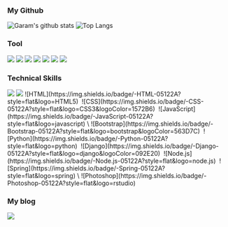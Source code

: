### My Github
![Garam's github stats](https://github-readme-stats.vercel.app/api?username=Lee-Ga-Ram&&show_icons=true&hide_border=true&count_private=true)
![Top Langs](https://github-readme-stats.vercel.app/api/top-langs/?username=Lee-Ga-Ram&&layout=compact&langs_count=81)

### Tool

<img src="https://img.shields.io/badge/VisualStudio-5C2D91?style=flat-square&logo=/VisualStudio&logoColor=white"/></a>
<img src="https://img.shields.io/badge/VisualStudioCode-007ACC?style=flat-square&logo=VisualStudioCode&logoColor=white"/></a>
<img src="https://img.shields.io/badge/EclipseIDE-2C2255?style=flat-square&logo=EclipseIDE&logoColor=white"/></a>
<img src="https://img.shields.io/badge/AndroidStudio-3DDC84?style=flat-square&logo=AndroidStudio&logoColor=white"/></a>
<img src="https://img.shields.io/badge/PyCharm-000000?style=flat-square&logo=PyCharm&logoColor=white"/></a>
<img src="https://img.shields.io/badge/WebStorm-000000?style=flat-square&logo=WebStorm&logoColor=white"/></a>
<img src="https://img.shields.io/badge/Atom-66595C?style=flat-square&logo=Atom&logoColor=white"/></a>

### Technical Skills
  <img src="https://img.shields.io/badge/-C-A8B9CC?style=flat-square&logo=C&logoColor=black"/>
  <img src="https://img.shields.io/badge/-Java-007396?style=flat-square&logo=Java&logoColor=white"/>
![HTML](https://img.shields.io/badge/-HTML-05122A?style=flat&logo=HTML5)&nbsp;
![CSS](https://img.shields.io/badge/-CSS-05122A?style=flat&logo=CSS3&logoColor=1572B6)&nbsp;
![JavaScript](https://img.shields.io/badge/-JavaScript-05122A?style=flat&logo=javascript)&nbsp;\
![Bootstrap](https://img.shields.io/badge/-Bootstrap-05122A?style=flat&logo=bootstrap&logoColor=563D7C)&nbsp;
![Python](https://img.shields.io/badge/-Python-05122A?style=flat&logo=python)&nbsp;
![Django](https://img.shields.io/badge/-Django-05122A?style=flat&logo=django&logoColor=092E20)&nbsp;
![Node.js](https://img.shields.io/badge/-Node.js-05122A?style=flat&logo=node.js)&nbsp;
![Spring](https://img.shields.io/badge/-Spring-05122A?style=flat&logo=spring)&nbsp;\
![Photoshop](https://img.shields.io/badge/-Photoshop-05122A?style=flat&logo=rstudio)

### My blog
<a href="https://ga-ram.tistory.com/"><img src="https://img.shields.io/badge/Tistory-black?style=for-the-square&logo=dev.to&logoColor=white"></a>
